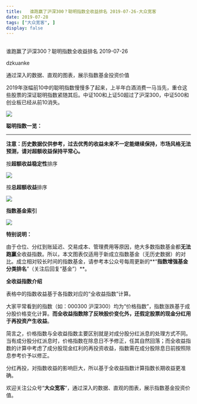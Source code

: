 ```yaml
---
title:   谁跑赢了沪深300？聪明指数全收益排名 2019-07-26-大众宽客
date: 2019-07-28
tags: ["大众宽客", ]
display: false
---
```



## 



谁跑赢了沪深300？聪明指数全收益排名 2019-07-26




dzkuanke




通过深入的数据、直观的图表，展示指数基金投资价值




2019年涨幅前10中的聪明指数慢慢多了起来，上半年白酒消费一马当先，重仓这些股票的深证聪明指数紧随其后。中证100和上证50超过了沪深300，中证500和创业板已经从前10消失。



<img class="rich_pages" data-ratio="0.5778781038374717" data-s="300,640" src="https://mmbiz.qpic.cn/mmbiz_png/PKw3FQPmhIjwlTRxGOVhj9wM1geQfOV02RKMpdQtXicXUCU0seSMyNNaUQL3iaLbE6E77asibERiaUHRjWlde1pibTg/640?wx_fmt=png" data-type="png" data-w="886" style=""/>



**聪明指数一览：**

****

**注意：历史数据仅供参考，过去优秀的收益未来不一定能继续保持，市场风格无法预测，请对超额收益保持平常心。**



按**超额收益稳定性**排序

<img class="rich_pages" data-ratio="1.5859030837004404" data-s="300,640" src="https://mmbiz.qpic.cn/mmbiz_png/PKw3FQPmhIjwlTRxGOVhj9wM1geQfOV02c2JrOP2cnNgZ9dzFHoJB11aibd0jmPO7cEwxxzncz0FRuuXGM2EBMA/640?wx_fmt=png" data-type="png" data-w="908" style=""/>



按**总超额收益**排序

<img class="rich_pages" data-ratio="1.579295154185022" data-s="300,640" src="https://mmbiz.qpic.cn/mmbiz_png/PKw3FQPmhIjwlTRxGOVhj9wM1geQfOV0B4Vkiba5hYmAdRTmo0Oics8cu8ztkP8ZYk8esahd0MMGl37mnPZaG54g/640?wx_fmt=png" data-type="png" data-w="908" style=""/>



**指数基金索引**

<img class="rich_pages" data-ratio="1.4942263279445727" data-s="300,640" src="https://mmbiz.qpic.cn/mmbiz_png/PKw3FQPmhIjG0CbPYlbRj5HbNL6D4hrnNZYSHnEpM9bLibNLWKyyqIQej6uO5QkagAxdtFLrIBicnb169Z0CVL3g/640?wx_fmt=png" data-type="png" data-w="866" style=""/>





**特别说明：**



由于仓位、分红到账延迟、交易成本、管理费用等原因，绝大多数指数基金都**无法跑赢**全收益指数。所以，本文图表仅适用于新成立指数基金（无历史数据）的对比。成立相对较长时间的指数基金，请参考本公众号每周更新的**“****指数增强基金分类排名****”（关注后回复“基金”）**。



**全收益指数介绍**



表格中的指数收益基于各指数对应的“全收益指数”计算。



大家平常看到的指数（如：000300 沪深300）均为“价格指数”，指数涨跌基于成分股价格变化计算。**而全收益指数除了反映股价变化外，还假定股票的现金分红用于再投资产生收益**。



简言之，价格指数与全收益指数主要区别就是对成分股分红派息的处理方式不同。当有成分股分红派息时，价格指数在除息日不予修正，任其自然回落；而全收益指数的计算中考虑了成分股现金红利的再投资收益，指数需在成分股除息日前按照除息参考价予以修正。



分红再投，对指数收益的影响巨大，所以基于全收益指数计算指数长期收益更准确。





欢迎关注公众号“**大众宽客**”，通过深入的数据、直观的图表，展示指数基金投资价值。